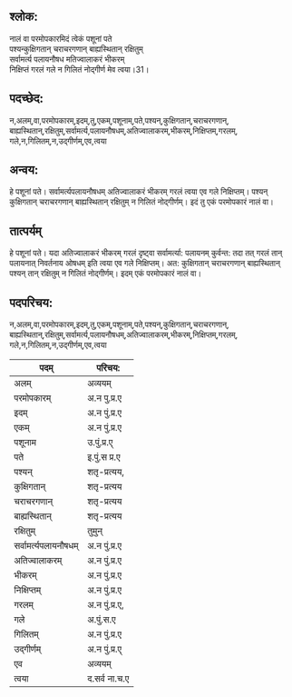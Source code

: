 ## श्लोक:

नालं वा परमोपकारमिदं त्वेकं पशूनां पते  
पश्यन्कुक्षिगतान् चराचरगणान् बाह्यस्थितान् रक्षितुम्  
सर्वामर्त्य पलायनौषध मतिज्वालाकरं भीकरम्  
निक्षिप्तं गरलं गले न गिलितं नोद्गीर्ण मेव त्वया।31।    

## पदच्छेद:

न,अलम्,वा,परमोपकारम्,इदम्,तु,एकम्,पशूनाम्,पते,पश्यन्,कुक्षिगतान्,चराचरगणान्,
बाह्यस्थितान्,रक्षितुम्,सर्वामर्त्य,पलायनौषधम्,अतिज्वालाकरम्,भीकरम्,निक्षिप्तम्,गरलम्,
गले,न,गिलितम्,न,उद्गीर्णम्,एव,त्वया  

## अन्वय:

हे पशूनां पते। सर्वामर्त्यपलायनौषधम् अतिज्वालाकरं भीकरम् गरलं त्वया एव गले निक्षिप्तम्। पश्यन् कुक्षिगतान् चराचरगणान् बाह्यस्थितान् रक्षितुम् न गिलितं नोद्गीर्णम्। इदं तु एकं परमोपकारं नालं वा।   

## तात्पर्यम्

हे पशूनां पते। यदा अतिज्वालाकरं भीकरम् गरलं दृष्ट्वा सर्वामर्त्या: पलायनम् कुर्वन्त: तदा तत् गरलं तान् पलायनात् निवर्तनाय ओषधम् इति त्वया एव गले निक्षिप्तम्। अत: कुक्षिगतान् चराचरगणान् बाह्यस्थितान् पश्यन् तान् रक्षितुम् न गिलितं नोद्गीर्णम्। इदम् एकं परमोपकारं नालं वा।   


## पदपरिचय:

न,अलम्,वा,परमोपकारम्,इदम्,तु,एकम्,पशूनाम्,पते,पश्यन्,कुक्षिगतान्,चराचरगणान्,
बाह्यस्थितान्,रक्षितुम्,सर्वामर्त्य,पलायनौषधम्,अतिज्वालाकरम्,भीकरम्,निक्षिप्तम्,गरलम्,
गले,न,गिलितम्,न,उद्गीर्णम्,एव,त्वया  

पदम्|परिचय:
----|-----------
अलम्|अव्ययम्  
परमोपकारम्| अ.न पु.प्र.ए
इदम्|अ.न पुं.प्र.ए  
एकम्|अ.न पुं.प्र.ए
पशूनाम|उ.पुं.प्र.ए्
पते|इ.पुं.स प्र.ए
पश्यन्|शतृ-प्रत्यय,
कुक्षिगतान्|शतृ-प्रत्यय
चराचरगणान्|शतृ-प्रत्यय
बाह्यस्थितान्|शतृ-प्रत्यय
रक्षितुम्|तुमुन्
सर्वामर्त्यपलायनौषधम्|अ.न पुं.प्र.ए
अतिज्वालाकरम्|अ.न पुं.प्र.ए
भीकरम्|अ.न पुं.प्र.ए
निक्षिप्तम्|अ.न पुं.प्र.ए
गरलम्|अ.न पुं.प्र.ए,
गले|अ.पुं.स.ए
गिलितम्|अ.न पुं.प्र.ए
उद्गीर्णम्|अ.न पुं.प्र.ए्
एव|अव्ययम्
त्वया|द.सर्व ना.च.ए

